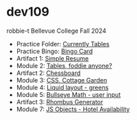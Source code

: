 # dev109
robbie-t
Bellevue College Fall 2024<br>
<UL>
<li>Practice Folder: <a href="https://robbiet-bc.github.io/dev109/m02/Practice/index.html" target="_blank">Currently Tables</a></li>
<li>Practice Bingo: <a href="https://robbiet-bc.github.io/dev109/Practice/index.html" target="_blank">Bingo Card</a></li>
<li>Artifact 1: <a href="https://robbiet-bc.github.io/dev109/a1/index.html" target="_blank">Simple Resume</a></li>
<li>Module 2: <a href="https://robbiet-bc.github.io/dev109/m02/index.html" target="_blank">Tables, foddie anyone?</a></li>
<li>Artifact 2: <a href="https://robbiet-bc.github.io/dev109/a2/index.html" target="_blank">Chessboard</a></li>
<li>Module 3: <a href="https://robbiet-bc.github.io/dev109/m03/index.html" target="_blank">CSS, Cottage Garden</a></li>
<li>Module 4: <a href="https://robbiet-bc.github.io/dev109/m04/index.html" target="_blank">Liquid layout - greens</a></li>
<li>Module 5: <a href="https://robbiet-bc.github.io/dev109/m05/index.html" target="_blank">Bullseye Math - user input</a></li>
<li>Artifact 3: <a href="https://robbiet-bc.github.io/dev109/a3/index.html" target="_blank">Rhombus Generator</a></li>
<li>Module 7: <a href="https://robbiet-bc.github.io/dev109/m07/index.html" target="_blank">JS Objects - Hotel Availability</a></li>
</UL>
